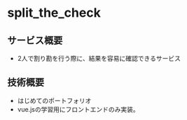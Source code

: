 # split_the_check
## サービス概要
- 2人で割り勘を行う際に、結果を容易に確認できるサービス

## 技術概要
- はじめてのポートフォリオ
- vue.jsの学習用にフロントエンドのみ実装。
